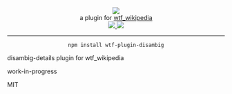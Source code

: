 <div align="center">
  <img src="https://cloud.githubusercontent.com/assets/399657/23590290/ede73772-01aa-11e7-8915-181ef21027bc.png" />

  <div>a plugin for <a href="https://github.com/spencermountain/wtf_wikipedia/">wtf_wikipedia</a></div>
  
  <!-- npm version -->
  <a href="https://npmjs.org/package/wtf-plugin-disambig">
    <img src="https://img.shields.io/npm/v/wtf-plugin-disambig.svg?style=flat-square" />
  </a>
  
  <!-- file size -->
  <a href="https://unpkg.com/wtf-plugin-disambig/builds/wtf-plugin-disambig.min.js">
    <img src="https://badge-size.herokuapp.com/spencermountain/wtf-plugin-disambig/master/builds/wtf-plugin-disambig.min.js" />
  </a>
   <hr/>
</div>

<div align="center">
  <code>npm install wtf-plugin-disambig</code>
</div>

disambig-details plugin for wtf_wikipedia


work-in-progress

MIT
